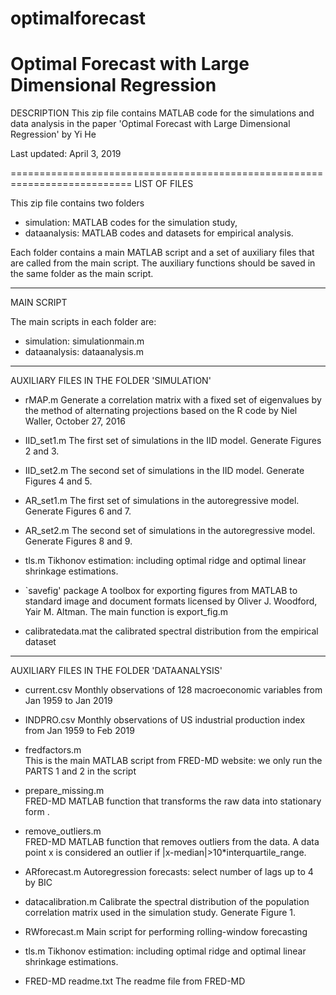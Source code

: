 # optimalforecast
Optimal Forecast with Large Dimensional Regression
===========================================================================
DESCRIPTION
This zip file contains MATLAB code for the simulations and data analysis in 
the paper 'Optimal Forecast with Large Dimensional Regression' by Yi He

Last updated: April 3, 2019

===========================================================================
LIST OF FILES

This zip file contains two folders

- simulation: MATLAB codes for the simulation study,
- dataanalysis: MATLAB codes and datasets for empirical analysis.

Each folder contains a main MATLAB script and a set of auxiliary files that are called from the main script. The auxiliary functions should be saved in the same folder as the main script.

---------------------------------------------------------------------------
MAIN SCRIPT

The main scripts in each folder are:

- simulation: simulationmain.m
- dataanalysis: dataanalysis.m

---------------------------------------------------------------------------
AUXILIARY FILES IN THE FOLDER 'SIMULATION'

- rMAP.m
	Generate a correlation matrix  with a fixed set of eigenvalues by the method of alternating projections based on the R code by Niel Waller, October 27, 2016

- IID_set1.m
	The first set of simulations in the IID model. Generate Figures 2 and 3.

- IID_set2.m
	The second set of simulations in the IID model. Generate Figures 4 and 5.

- AR_set1.m
	The first set of simulations in the autoregressive model. Generate Figures 6 and 7.

- AR_set2.m
	The second set of simulations in the autoregressive model. Generate Figures 8 and 9.

- tls.m
	Tikhonov estimation: including optimal ridge and optimal linear shrinkage estimations.

- `savefig' package
	A toolbox for exporting figures from MATLAB to standard image and document formats licensed by Oliver J. Woodford, Yair M. Altman. The main function is export_fig.m

- calibratedata.mat
	the calibrated spectral distribution from the empirical dataset

---------------------------------------------------------------------------
AUXILIARY FILES IN THE FOLDER 'DATAANALYSIS'

- current.csv
	Monthly observations of 128 macroeconomic variables from Jan 1959 to Jan 2019

- INDPRO.csv
	Monthly observations of US industrial production index from Jan 1959 to Feb 2019

- fredfactors.m     
	This is the main MATLAB script from FRED-MD website: we only run the PARTS 1 and 2 in the script

- prepare_missing.m           
	FRED-MD MATLAB function that transforms the raw data into stationary form . 

- remove_outliers.m            
	FRED-MD MATLAB function that removes outliers from the data. A data point x is 
    considered an outlier if |x-median|>10*interquartile_range. 

- ARforecast.m
	Autoregression forecasts: select number of lags up to 4 by BIC

- datacalibration.m
	Calibrate the spectral distribution of the population correlation matrix used in the simulation study. Generate Figure 1.


- RWforecast.m
	Main script for performing rolling-window forecasting

- tls.m
	Tikhonov estimation: including optimal ridge and optimal linear shrinkage estimations.

- FRED-MD readme.txt
	The readme file from FRED-MD




